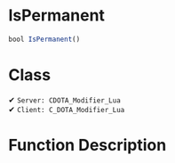 # IsPermanent
```js	
bool IsPermanent()
```
# Class
✔ `Server: CDOTA_Modifier_Lua`  
✔ `Client: C_DOTA_Modifier_Lua`  

# Function Description

